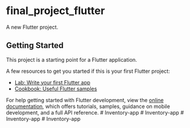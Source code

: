 # final_project_flutter

A new Flutter project.

## Getting Started

This project is a starting point for a Flutter application.

A few resources to get you started if this is your first Flutter project:

- [Lab: Write your first Flutter app](https://docs.flutter.dev/get-started/codelab)
- [Cookbook: Useful Flutter samples](https://docs.flutter.dev/cookbook)

For help getting started with Flutter development, view the
[online documentation](https://docs.flutter.dev/), which offers tutorials,
samples, guidance on mobile development, and a full API reference.
#   I n v e n t o r y - a p p  
 #   I n v e n t o r y - a p p  
 #   I n v e n t o r y - a p p  
 #   I n v e n t o r y - a p p  
 